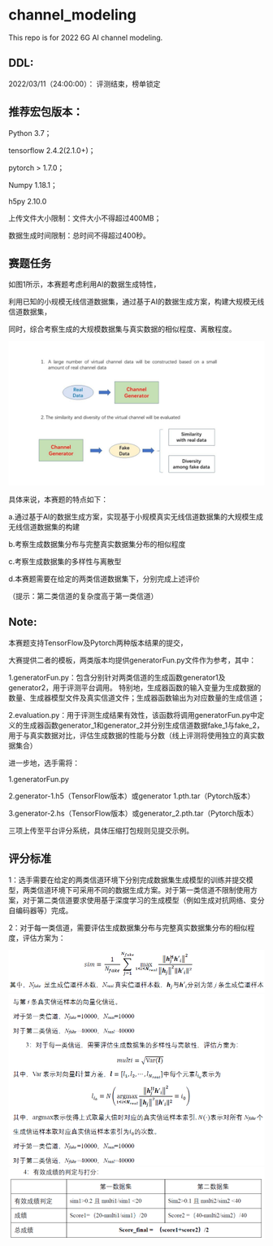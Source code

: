 # channel_modeling
This repo is for 2022 6G AI channel modeling.

## DDL:
2022/03/11（24:00:00）： 评测结束，榜单锁定

## 推荐宏包版本：
Python 3.7；

tensorflow 2.4.2(2.1.0+)；

pytorch > 1.7.0；

Numpy 1.18.1；

h5py 2.10.0

上传文件大小限制：文件大小不得超过400MB；

数据生成时间限制：总时间不得超过400秒。

## 赛题任务

如图1所示，本赛题考虑利用AI的数据生成特性，

利用已知的小规模无线信道数据集，通过基于AI的数据生成方案，构建大规模无线信道数据集，

同时，综合考察生成的大规模数据集与真实数据的相似程度、离散程度。

![image](data/readme图片.jpg)

具体来说，本赛题的特点如下：

a.通过基于AI的数据生成方案，实现基于小规模真实无线信道数据集的大规模生成无线信道数据集的构建

b.考察生成数据集分布与完整真实数据集分布的相似程度

c.考察生成数据集的多样性与离散型

d.本赛题需要在给定的两类信道数据集下，分别完成上述评价

（提示：第二类信道的复杂度高于第一类信道）

## Note:
本赛题支持TensorFlow及Pytorch两种版本结果的提交，

大赛提供二者的模板，两类版本均提供generatorFun.py文件作为参考，其中：

1.generatorFun.py：包含分别针对两类信道的生成函数generator1及generator2，用于评测平台调用。
特别地，生成器函数的输入变量为生成数据的数量、生成器模型文件及真实信道文件；生成器函数输出为对应数量的生成信道；

2.evaluation.py：用于评测生成结果有效性，该函数将调用generatorFun.py中定义的生成器函数generator_1和generator_2并分别生成信道数据fake_1与fake_2，
用于与真实数据对比，评估生成数据的性能与分数（线上评测将使用独立的真实数据集合）

进一步地，选手需将：

1.generatorFun.py

2.generator-1.h5（TensorFlow版本）或generator 1.pth.tar（Pytorch版本）

3.generator-2.hs（TensorFlow版本）或generator_2.pth.tar（Pytorch版本）

三项上传至平台评分系统，具体压缩打包规则见提交示例。

## 评分标准
1：选手需要在给定的两类信道环境下分别完成数据集生成模型的训练并提交模型，两类信道环境下可采用不同的数据生成方案。对于第一类信道不限制使用方案，对于第二类信道要求使用基于深度学习的生成模型（例如生成对抗网络、变分自编码器等）完成。

2：对于每一类信道，需要评估生成数据集分布与完整真实数据集分布的相似程度，评估方案为：

![image](data/1.png)
![image](data/2.png)
![image](data/3.png)
